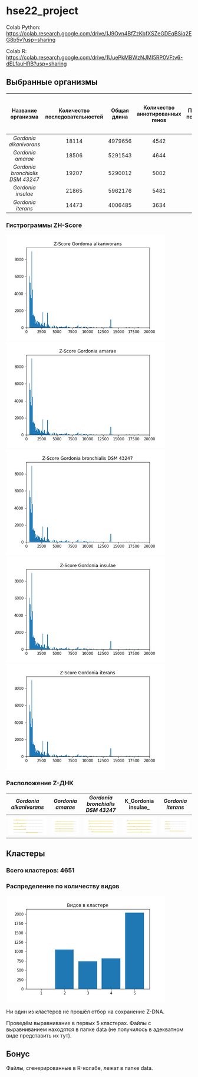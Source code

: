 # hse22_project

Colab Python: https://colab.research.google.com/drive/1J9Ovn4BfZzKbfXSZeGDEqBSiq2EG8b5v?usp=sharing

Colab R: https://colab.research.google.com/drive/1UuePkMBWzNJMI5RP0VFtv6-dELfauHRB?usp=sharing

## Выбранные организмы

| Название организма | Количество последовательностей | Общая длина |  Количество аннотированных генов  | Процент покрытия | Количество участков с ZH-Score > 500  | Общая длина участков с ZH-Score > 500 |
|:-----:|:-------:|:--------:|:-------:|:-------:|:-------:|:-------:|
| _Gordonia alkanivorans_   | 18114 | 4979656 | 4542 | 91.67 | 57900 | 576018 |
| _Gordonia amarae_    | 18506 | 5291543 | 4644 | 90.24 | 56255 | 567694 |
| _Gordonia bronchialis DSM 43247_    | 19207 | 5290012 | 5002 | 92.50 | 63125 | 628254 |
| _Gordonia insulae_   | 21865 | 5962176 | 5481 | 92.33 | 75253 | 751200 |
| _Gordonia iterans_   | 14473 | 4006485 | 3634 | 90.49 | 59055 | 588378 |


### Гистрограммы ZH-Score

![alk](/img/alk.png)
![ama](/img/ama.png)
![bro](/img/bro.png)
![ins](/img/ins.png)
![ite](/img/ite.png)

### Расположение Z-ДНК
| _Gordonia alkanivorans_ | _Gordonia amarae_ | _Gordonia bronchialis DSM 43247_ |  К_Gordonia insulae_  | _Gordonia iterans_ |
|:-----:|:-------:|:--------:|:-------:|:-------:|
|![alk_g](/img/alk_g.png)|![ama_g](/img/ama_g.png)|![bro_g](/img/bro_g.png)|![ins_g](/img/ins_g.png)|![ite](/img/ite_g.png)|


## Кластеры 

### Всего кластеров: 4651
### Распределение по количеству видов

![clusters](/img/clust.png)

Ни один из кластеров не прошёл отбор на сохранение Z-DNA. 

Проведём выравнивание в первых 5 кластерах. Файлы с выравниванием находятся в папке data (не получилось в адекватном виде представить их тут).


## Бонус

Файлы, сгенерированные в R-колабе, лежат в папке data. 
